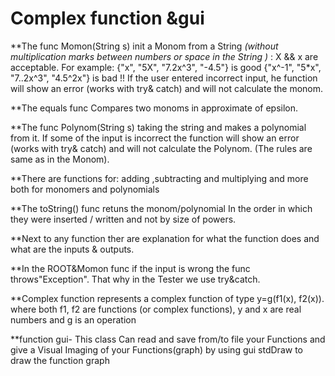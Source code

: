 # Complex function &gui 
**The func Momon(String s) init a Monom from a String *(without multiplication marks between numbers or space in the String )* :
    X && x are acceptable. For example:
    {"x", "5X", "7.2x^3", "-4.5"} is good
    {"x^-1", "5*x", "7..2x^3", "4.5^2x"} is bad !!
If the user entered incorrect input, he function will show an error (works with try& catch) and will not calculate the monom.

**The equals func Compares two monoms in approximate of epsilon.

**The func Polynom(String s) taking the string and makes a polynomial from it.
If some of the input is incorrect the function will show an error
(works with try& catch) and will not calculate the Polynom. (The rules are same as in the Monom).

**There are functions for: adding ,subtracting and multiplying and more both for monomers and polynomials

**The toString() func retuns the monom/polynomial In the order in which they were inserted / written and not by size of powers.

**Next to any function ther are explanation for what the function does and what are the inputs & outputs.

**In the ROOT&Momon func if the input is wrong the func throws"Exception". That why in the Tester we use try&catch.  

**Complex function represents a complex function of type y=g(f1(x), f2(x)). where both f1, f2 are functions (or complex functions), y and x are real numbers and g is an operation  

**function gui- This class Can read and save from/to file your Functions and give a Visual Imaging of your Functions(graph) by using gui stdDraw to draw the function graph

